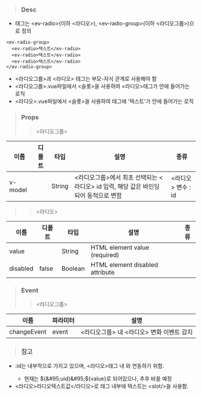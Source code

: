 
>### Desc
 - 태그는 &lt;ev-radio&gt;(이하 <라디오>), &lt;ev-radio-group&gt;(이하 <라디오그룹>)으로 정의

```
<ev-radio-group>
  <ev-radio>텍스트</ev-radio>
  <ev-radio>텍스트</ev-radio>
  <ev-radio>텍스트</ev-radio>
</ev-radio-group>
```

 - <라디오그룹>과 <라디오> 태그는 부모-자식 관계로 사용해야 함
 - <라디오그룹>.vue파일에서 <슬롯>을 사용하여 <라디오>태그가 안에 들어가는 로직
 - <라디오>.vue파일에서 <슬롯>을 사용하여 <label>태그에 '텍스트'가 안에 들어가는 로직

>### Props
>> <라디오그룹>

  |    이름     |   디폴트   |  타입   |          설명            |                    종류                           |
  |------------ |-----------|---------|-------------------------|---------------------------------------------------|
  | v-model     |           | String  | <라디오그룹>에서 최초 선택되는 <라디오> id 입력, 해당 값은 바인딩되어 동적으로 변함 | <라디오> 변수 : id |
>> <라디오>

  |    이름     |   디폴트   |  타입   |          설명            |                    종류                           |
  |------------ |-----------|---------|-------------------------|---------------------------------------------------|
  | value       |           | String  | HTML element value (required) |  |
  | disabled    |   false   | Boolean | HTML element disabled attribute    |  |

>### Event
>> <라디오그룹>

 | 이름 | 파라미터 | 설명 |
 | ---- | ------- | ---- |
 | changeEvent | event | <라디오그룹> 내 <라디오> 변화 이벤트 감지 |

>### 참고
 - :id는 내부적으로 가지고 있으며, <라디오>태그 내 <label for=":id">와 연동하기 위함.
   - 현재는 ${&#95;uid}&#95;${value}로 되어있으나, 추후 바꿀 예정
 - <라디오>라디오텍스트값</라디오>로 태그 내부에 텍스트는 &lt;slot/&gt;을 사용함.

